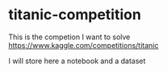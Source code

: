 # titanic-competition

This is the competion I want to solve https://www.kaggle.com/competitions/titanic

I will store here a notebook and a dataset
